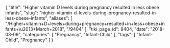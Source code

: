 {
    "title": "Higher vitamin D levels during pregnancy resulted in less obese infants",
    "slug": "higher-vitamin-d-levels-during-pregnancy-resulted-in-less-obese-infants",
    "aliases": [
        "/Higher+vitamin+D+levels+during+pregnancy+resulted+in+less+obese+infants+\u2013+March+2018",
        "/9404"
    ],
    "tiki_page_id": 9404,
    "date": "2018-03-09",
    "categories": [
        "Pregnancy",
        "Infant-Child"
    ],
    "tags": [
        "Infant-Child",
        "Pregnancy"
    ]
}